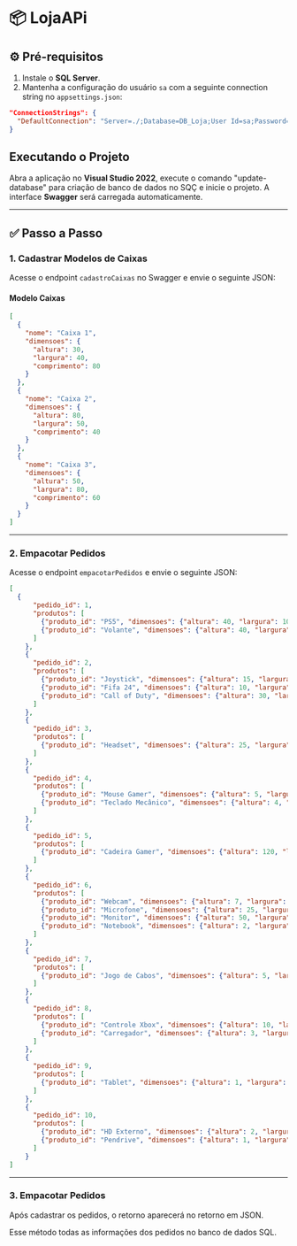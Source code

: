 
# 📦 LojaAPi

## ⚙️ Pré-requisitos

1. Instale o **SQL Server**.
2. Mantenha a configuração do usuário `sa` com a seguinte connection string no `appsettings.json`:

```json
"ConnectionStrings": {
  "DefaultConnection": "Server=./;Database=DB_Loja;User Id=sa;Password=Banana123+;TrustServerCertificate=true"
}
```

## Executando o Projeto

Abra a aplicação no **Visual Studio 2022**, execute o comando "update-database" para criação de banco de dados no SQÇ e inicie o projeto. A interface **Swagger** será carregada automaticamente.

---

## ✅ Passo a Passo

### 1. Cadastrar Modelos de Caixas

Acesse o endpoint `cadastroCaixas` no Swagger e envie o seguinte JSON:

#### Modelo Caixas

```json
[
  {
    "nome": "Caixa 1",
    "dimensoes": {
      "altura": 30,
      "largura": 40,
      "comprimento": 80
    }
  },
  {
    "nome": "Caixa 2",
    "dimensoes": {
      "altura": 80,
      "largura": 50,
      "comprimento": 40
    }
  },
  {
    "nome": "Caixa 3",
    "dimensoes": {
      "altura": 50,
      "largura": 80,
      "comprimento": 60
    }
  }
]

```

---

### 2. Empacotar Pedidos

Acesse o endpoint `empacotarPedidos` e envie o seguinte JSON:

```json
[
  {
      "pedido_id": 1,
      "produtos": [
        {"produto_id": "PS5", "dimensoes": {"altura": 40, "largura": 10, "comprimento": 25}},
        {"produto_id": "Volante", "dimensoes": {"altura": 40, "largura": 30, "comprimento": 30}}
      ]
    },
    {
      "pedido_id": 2,
      "produtos": [
        {"produto_id": "Joystick", "dimensoes": {"altura": 15, "largura": 20, "comprimento": 10}},
        {"produto_id": "Fifa 24", "dimensoes": {"altura": 10, "largura": 30, "comprimento": 10}},
        {"produto_id": "Call of Duty", "dimensoes": {"altura": 30, "largura": 15, "comprimento": 10}}
      ]
    },
    {
      "pedido_id": 3,
      "produtos": [
        {"produto_id": "Headset", "dimensoes": {"altura": 25, "largura": 15, "comprimento": 20}}
      ]
    },
    {
      "pedido_id": 4,
      "produtos": [
        {"produto_id": "Mouse Gamer", "dimensoes": {"altura": 5, "largura": 8, "comprimento": 12}},
        {"produto_id": "Teclado Mecânico", "dimensoes": {"altura": 4, "largura": 45, "comprimento": 15}}
      ]
    },
    {
      "pedido_id": 5,
      "produtos": [
        {"produto_id": "Cadeira Gamer", "dimensoes": {"altura": 120, "largura": 60, "comprimento": 70}}
      ]
    },
    {
      "pedido_id": 6,
      "produtos": [
        {"produto_id": "Webcam", "dimensoes": {"altura": 7, "largura": 10, "comprimento": 5}},
        {"produto_id": "Microfone", "dimensoes": {"altura": 25, "largura": 10, "comprimento": 10}},
        {"produto_id": "Monitor", "dimensoes": {"altura": 50, "largura": 60, "comprimento": 20}},
        {"produto_id": "Notebook", "dimensoes": {"altura": 2, "largura": 35, "comprimento": 25}}
      ]
    },
    {
      "pedido_id": 7,
      "produtos": [
        {"produto_id": "Jogo de Cabos", "dimensoes": {"altura": 5, "largura": 15, "comprimento": 10}}
      ]
    },
    {
      "pedido_id": 8,
      "produtos": [
        {"produto_id": "Controle Xbox", "dimensoes": {"altura": 10, "largura": 15, "comprimento": 10}},
        {"produto_id": "Carregador", "dimensoes": {"altura": 3, "largura": 8, "comprimento": 8}}
      ]
    },
    {
      "pedido_id": 9,
      "produtos": [
        {"produto_id": "Tablet", "dimensoes": {"altura": 1, "largura": 25, "comprimento": 17}}
      ]
    },
    {
      "pedido_id": 10,
      "produtos": [
        {"produto_id": "HD Externo", "dimensoes": {"altura": 2, "largura": 8, "comprimento": 12}},
        {"produto_id": "Pendrive", "dimensoes": {"altura": 1, "largura": 2, "comprimento": 5}}
      ]
    }
]
```

---

### 3. Empacotar Pedidos

Após cadastrar os pedidos, o retorno aparecerá no retorno em JSON.

Esse método todas as informações dos pedidos no banco de dados SQL.
